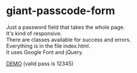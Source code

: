 # giant-passcode-form
Just a password field that takes the whole page.  
It's kind of responsive.  
There are classes available for success and errors.  
Everything is in the file index.html.  
It uses Google Font and jQuery.

[DEMO](http://flolefries.com/secure) (valid pass is 12345)
